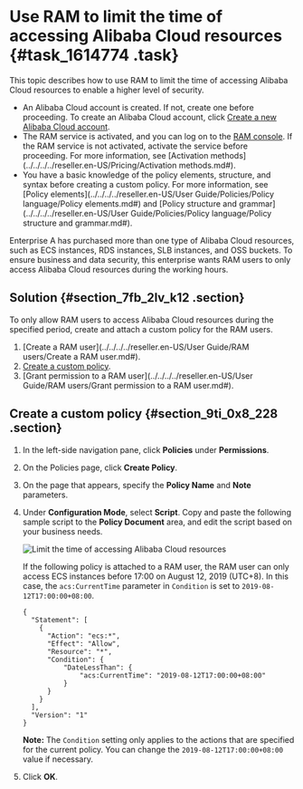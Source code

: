 # Use RAM to limit the time of accessing Alibaba Cloud resources {#task_1614774 .task}

This topic describes how to use RAM to limit the time of accessing Alibaba Cloud resources to enable a higher level of security.

-   An Alibaba Cloud account is created. If not, create one before proceeding. To create an Alibaba Cloud account, click [Create a new Alibaba Cloud account](https://account.alibabacloud.com/register/intl_register.htm).
-   The RAM service is activated, and you can log on to the [RAM console](https://partners-intl.console.aliyun.com/#/ram). If the RAM service is not activated, activate the service before proceeding. For more information, see [Activation methods](../../../../reseller.en-US/Pricing/Activation methods.md#).
-   You have a basic knowledge of the policy elements, structure, and syntax before creating a custom policy. For more information, see [Policy elements](../../../../reseller.en-US/User Guide/Policies/Policy language/Policy elements.md#) and [Policy structure and grammar](../../../../reseller.en-US/User Guide/Policies/Policy language/Policy structure and grammar.md#).

Enterprise A has purchased more than one type of Alibaba Cloud resources, such as ECS instances, RDS instances, SLB instances, and OSS buckets. To ensure business and data security, this enterprise wants RAM users to only access Alibaba Cloud resources during the working hours.

## Solution {#section_7fb_2lv_k12 .section}

To only allow RAM users to access Alibaba Cloud resources during the specified period, create and attach a custom policy for the RAM users.

1.  [Create a RAM user](../../../../reseller.en-US/User Guide/RAM users/Create a RAM user.md#).
2.  [Create a custom policy](#section_9ti_0x8_228).
3.  [Grant permission to a RAM user](../../../../reseller.en-US/User Guide/RAM users/Grant permission to a RAM user.md#).

## Create a custom policy {#section_9ti_0x8_228 .section}

1.  In the left-side navigation pane, click **Policies** under **Permissions**.
2.  On the Policies page, click **Create Policy**.
3.  On the page that appears, specify the **Policy Name** and **Note** parameters.
4.  Under **Configuration Mode**, select **Script**. Copy and paste the following sample script to the **Policy Document** area, and edit the script based on your business needs. 

    ![Limit the time of accessing Alibaba Cloud resources](http://static-aliyun-doc.oss-cn-hangzhou.aliyuncs.com/assets/img/1280574/156689756055096_en-US.png)

    If the following policy is attached to a RAM user, the RAM user can only access ECS instances before 17:00 on August 12, 2019 \(UTC+8\). In this case, the `acs:CurrentTime` parameter in `Condition` is set to `2019-08-12T17:00:00+08:00`.

    ``` {#codeblock_6v5_m94_cvb .lanuage-xml}
    {
      "Statement": [
        {
          "Action": "ecs:*",
          "Effect": "Allow",
          "Resource": "*",
          "Condition": {
              "DateLessThan": {
                  "acs:CurrentTime": "2019-08-12T17:00:00+08:00"
              }
          }
        }
      ],
      "Version": "1"
    }
    ```

    **Note:** The `Condition` setting only applies to the actions that are specified for the current policy. You can change the `2019-08-12T17:00:00+08:00` value if necessary.

5.  Click **OK**.

